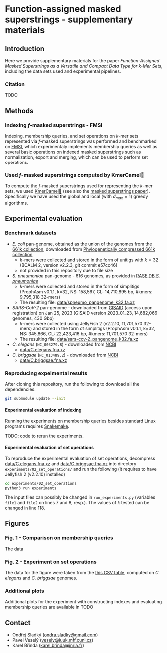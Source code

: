 # Function-assigned masked superstrings - supplementary materials


## Introduction

Here we provide supplementary materials for the paper *Function-Assigned Masked Superstrings as a Versatile and Compact Data Type for $k$-Mer Sets*, including the data sets used and experimental pipelines.

### Citation

TODO

## Methods

### Indexing $f$-masked superstrings - FMSI

Indexing, membership queries, and set operations on $k$-mer sets represented via $f$-masked superstrings
was performed and benchmarked on [FMSI](https://github.com/OndrejSladky/fmsi),
which experimentaly implements membership queries as well as several basic operations on indexed
masked superstrings such as normalization, export and merging, which can be used to perform set operations.


### Used $f$-masked superstrings computed by KmerCamel🐫
To compute the $f$-masked superstrings used for representing the $k$-mer sets, we used [KmerCamel🐫](tps://github.com/OndrejSladky/kmercamel)  (see also the [masked superstrings paper](https://doi.org/10.1101/2023.02.01.526717)).
Specifically we have used the global and local (with $d_{max}=1$) greedy algorithms.

## Experimental evaluation

### Benchmark datasets

* *E. coli* pan-genome, obtained as the union of the genomes from the [661k collection](https://journals.plos.org/plosbiology/article?id=10.1371/journal.pbio.3001421), downloaded from [Phylogenetically compressed 661k collection](https://zenodo.org/records/4602622)
  - *k*-mers were collected and stored in the form of unitigs with $k = 32$ (BCALM 2, version v2.2.3, git commit e57cc46)
  - not provided in this repository due to file size
* *S. pneumoniae* pan-genome - 616 genomes, as provided in [RASE DB *S.
  pneumoniae*](https://github.com/c2-d2/rase-db-spneumoniae-sparc/)
  - *k*-mers were collected and stored in the form of simplitigs (ProphAsm
    v0.1.1, k=32, NS: 158,567, CL: 14,710,895 bp, #kmers: 9,795,318 32-mers)
  - The resulting file:
    [data/spneumo_pangenome_k32.fa.xz](data/spneumo_pangenome_k32.fa.xz)
* *SARS-CoV-2* pan-genome - downloaded from [GISAID](https://gisaid.org/)
  (access upon registration) on Jan 25, 2023 (GISAID version 2023_01_23,
  14,682,066 genomes, 430 Gbp)
  - *k*-mers were collected using JellyFish 2 (v2.2.10, 11,701,570 32-mers) and
    stored in the form of simplitigs (ProphAsm v0.1.1, k=32, NS: 345,866, CL:
    22,423,416 bp, #kmers: 11,701,570 32-mers)
  - The resulting file:
    [data/sars-cov-2_pangenome_k32.fa.xz](data/sars-cov-2_pangenome_k32.fa.xz)
* *C. elegans* (`NC_003279.8`) - downloaded from [NCBI](https://www.ncbi.nlm.nih.gov)
  - [data/C.elegans.fna.xz](data/C.elegans.fna.xz)
* *C. briggsae* (`NC_013489.2`) - downloaded from [NCBI](https://www.ncbi.nlm.nih.gov)
  - [data/C.briggsae.fna.xz](data/C.briggsae.fna.xz)

### Reproducing expeimental results

After cloning this repository, run the following to download all the dependencies.

```bash 
git submodule update --init
```

#### Experimental evaluation of indexing 

Running the experiments on membership queries besides standard Linux programs requires [Snakemake](https://snakemake.readthedocs.io/en/stable/).

TODO: code to rerun the experiments.

#### Experimental evaluation of set operations

To reproduce the experimental evaluation of set operations, 
decompress [data/C.elegans.fna.xz](data/C.elegans.fna.xz) and [data/C.briggsae.fna.xz](data/C.briggsae.fna.xz) into directory `experiments/02_set_operations/`
and run the following (it requires to have Jellyfish 2 (v2.2.10) installed)

```bash
cd experiments/02_set_operations
python3 run_experiments
```

The input files can possibly be changed in `run_experiments.py` (variables `file1` and `file2` on lines 7 and 8, resp.). The values of *k* tested can be changed in line 118.

## Figures

### Fig. 1 - Comparison on membership queries

The data 

### Fig. 2 - Experiment on set operations

The data for the figure were taken from the [this CSV table](experiments/02_set_operations/results-roundworms.csv), computed on *C. elegans* and *C. briggsae* genomes.

### Additional plots

Additional plots for the experiment with constructing indexes and evaluating membership queries are available in TODO

## Contact

* Ondřej Sladký (ondra.sladky@gmail.com)
* Pavel Veselý (vesely@iuuk.mff.cuni.cz)
* Karel Břinda (karel.brinda@inria.fr)
